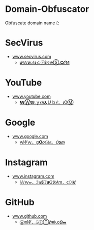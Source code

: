 # Domain-Obfuscator
Obfuscate domain name (:



# SecVirus
- www.secvirus.com
  - <a href="http://𝑤𝕎𝘸.𝗌𝖊ｃⓥ𝗂𝚁𝒰Ⓢ.𝗖𝓞𝖬">𝑤𝕎𝘸.𝗌𝖊ｃⓥ𝗂𝚁𝒰Ⓢ.𝗖𝓞𝖬</a>
  
# YouTube
- www.youtube.com
  - <a href="http://𝗪Ⓦ𝖂.ｙ𝑂𝙐ₜＵｂℰ。𝖈OⓂ">𝗪Ⓦ𝖂.ｙ𝑂𝙐ₜＵｂℰ。𝖈OⓂ</a>

# Google
- www.google.com
  - <a href="http://w𝑊ｗ。𝕘𝐎𝑜𝔾𝔩ⅇ。𝘊𝐨𝙢">w𝑊ｗ。𝕘𝐎𝑜𝔾𝔩ⅇ。𝘊𝐨𝙢</a>

# Instagram
- www.instagram.com
  - <a href="http://𝕎ｗ𝓌．ℑ𝐧𝕾𝚃𝙖𝖦𝕽𝘈ⅿ．𝖼𝙾𝑴">𝕎ｗ𝓌．ℑ𝐧𝕾𝚃𝙖𝖦𝕽𝘈ⅿ．𝖼𝙾𝑴</a>


# GitHub
- www.github.com
  - <a href="http://ⓦ𝖜𝑊．𝙶ⓘⓉ𝒉𝖚𝔟.c𝙊𝓶">ⓦ𝖜𝑊．𝙶ⓘⓉ𝒉𝖚𝔟.c𝙊𝓶</a>
